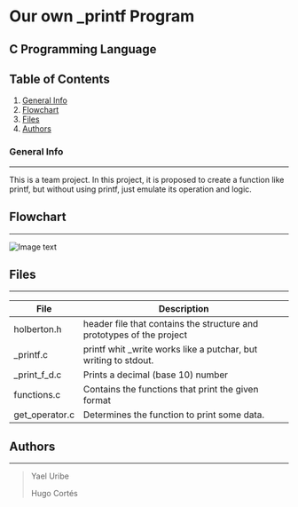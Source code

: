 # Our own _printf Program
## C Programming Language



## Table of Contents
1. [General Info](#general-info)
2. [Flowchart](#Flowchart)
3. [Files](#files)
4. [Authors](#Authors)

### General Info
***
This is a team project. In this project, it is proposed to create a function like printf, but without using printf, just emulate its operation and logic.

## Flowchart
***
![Image text](https://media-exp1.licdn.com/dms/image/C4E22AQFr6Rvm_INn0g/feedshare-shrink_2048_1536/0/1616009320942?e=1619049600&v=beta&t=QOVcCcEbSqHFhTi_24Oz3D474vyjQHjQM-zxO-RO0BQ)
## Files
***
| File | Description |
| ------------- | ------------- |
|      holberton.h       | header file that contains the structure and prototypes of the project|
|       _printf.c        | printf whit _write works like a putchar, but writing to stdout.  |
|      _print_f_d.c      | Prints a decimal (base 10) number  |
|       functions.c      | Contains the functions that print the given format  |
|     get_operator.c     | Determines the function to print some data. |


## Authors
***

> Yael Uribe
>
> Hugo Cortés
>
